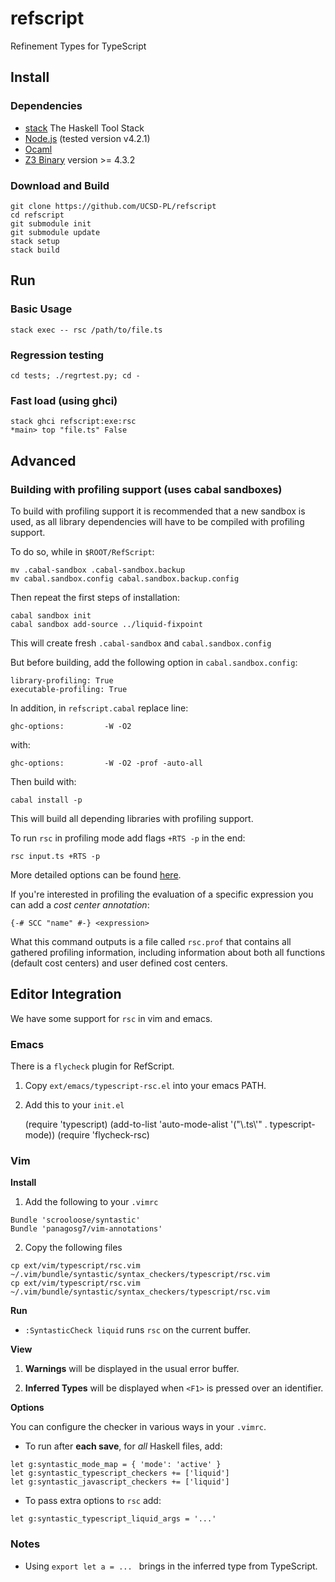 # refscript

Refinement Types for TypeScript

## Install

### Dependencies

* [stack](https://github.com/commercialhaskell/stack) The Haskell Tool Stack
* [Node.js](http://nodejs.org/) (tested version v4.2.1)
* [Ocaml](http://caml.inria.fr/ocaml/release.en.html)
* [Z3 Binary](http://z3.codeplex.com/) version >= 4.3.2

### Download and Build

    git clone https://github.com/UCSD-PL/refscript
    cd refscript
    git submodule init
    git submodule update
    stack setup
    stack build


## Run

### Basic Usage

    stack exec -- rsc /path/to/file.ts

### Regression testing

    cd tests; ./regrtest.py; cd -

### Fast load (using ghci)

    stack ghci refscript:exe:rsc
    *main> top "file.ts" False


## Advanced

### Building with profiling support (uses cabal sandboxes)

To build with profiling support it is recommended that a new sandbox is used, as all library dependencies will have to be compiled with profiling support.

To do so, while in `$ROOT/RefScript`:

    mv .cabal-sandbox .cabal-sandbox.backup
    mv cabal.sandbox.config cabal.sandbox.backup.config

Then repeat the first steps of installation:

    cabal sandbox init
    cabal sandbox add-source ../liquid-fixpoint

This will create fresh `.cabal-sandbox` and `cabal.sandbox.config`

But before building, add the following option in `cabal.sandbox.config`:

    library-profiling: True
    executable-profiling: True

In addition, in `refscript.cabal` replace line:

    ghc-options:         -W -O2

with:

    ghc-options:         -W -O2 -prof -auto-all

Then build with:

    cabal install -p

This will build all depending libraries with profiling support.

To run `rsc` in profiling mode add flags `+RTS -p` in the end:

    rsc input.ts +RTS -p

More detailed options can be found [here](https://www.haskell.org/ghc/docs/7.8.3/html/users_guide/profiling.html).

If you're interested in profiling the evaluation of a specific expression you can add a *cost center annotation*:

    {-# SCC "name" #-} <expression>

What this command outputs is a file called `rsc.prof` that contains all gathered profiling information, including information about both all functions (default cost centers) and user defined cost centers.




## Editor Integration

We have some support for `rsc` in vim and emacs.

### Emacs

There is a `flycheck` plugin for RefScript.

1. Copy `ext/emacs/typescript-rsc.el` into your emacs PATH.

2. Add this to your `init.el`

    (require 'typescript)
    (add-to-list 'auto-mode-alist '("\\.ts\\'" . typescript-mode))
    (require 'flycheck-rsc)


### Vim

**Install**

1. Add the following to your `.vimrc`

~~~~~
Bundle 'scrooloose/syntastic'
Bundle 'panagosg7/vim-annotations'
~~~~~

2. Copy the following files

~~~~~
cp ext/vim/typescript/rsc.vim  ~/.vim/bundle/syntastic/syntax_checkers/typescript/rsc.vim
cp ext/vim/typescript/rsc.vim  ~/.vim/bundle/syntastic/syntax_checkers/typescript/rsc.vim
~~~~~

**Run**

+ `:SyntasticCheck liquid` runs `rsc` on the current buffer.

**View**

1. **Warnings** will be displayed in the usual error buffer.

2. **Inferred Types** will be displayed when `<F1>` is pressed over an identifier.


**Options**

You can configure the checker in various ways in your `.vimrc`.

+ To run after **each save**, for *all* Haskell files, add:

~~~~~
let g:syntastic_mode_map = { 'mode': 'active' }
let g:syntastic_typescript_checkers += ['liquid']
let g:syntastic_javascript_checkers += ['liquid']
~~~~~

+ To pass extra options to `rsc` add: 

~~~~~
let g:syntastic_typescript_liquid_args = '...'
~~~~~


### Notes

+ Using `export let a = ... ` brings in the inferred type from TypeScript.
